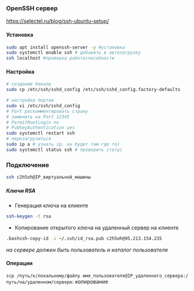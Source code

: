 ### OpenSSH сервер
https://selectel.ru/blog/ssh-ubuntu-setup/

#### Установка
```sh
sudo apt install openssh-server -y #установка
sudo systemctl enable ssh # добавить в автозагрузку
ssh localhost #проверка работоспособности
```

#### Настройка
```sh
# создание бекапа
sudo cp /etc/ssh/sshd_config /etc/ssh/sshd_config.factory-defaults

# настройка портов
sudo vi /etc/ssh/sshd_config 
# Port раскомментировать строку 
# заменить на Port 12345
# PermitRootLogin no
# PubkeyAuthentication yes
sudo systemctl restart ssh
# перезагрузиться
sudo ip a # узнать ip, он будет там где то)
sudo systemctl status ssh # проверить статус
```

### Подключение
```sh
ssh c2h5oh@IP_виртуальной_машины
```
##### Ключи RSA
- Генерация ключа
	на клиенте
```sh
ssh-keygen -t rsa
```
- Копирование открытого ключа на удаленный сервер
	на клиенте
```sh 
.bashssh-copy-id -i ~/.ssh/id_rsa.pub c2h5oh@95.213.154.235
```
_на сервере должен быть пользователь и каталог пользователя_
#### Операции
`scp /путь/к/локальному/файлу имя_пользователя@IP_удаленного_сервера:/путь/на/удаленном/сервере`: копирование 


